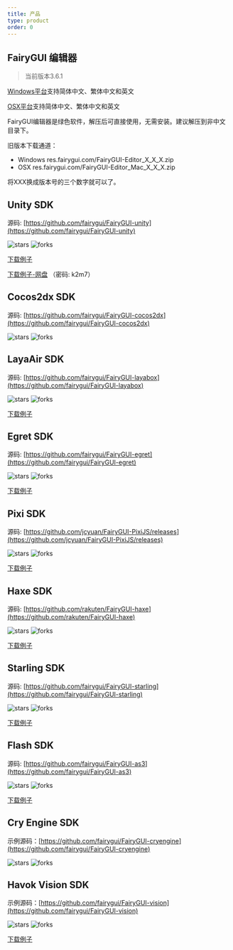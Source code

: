 ```yaml
---
title: 产品
type: product
order: 0
---
```


## FairyGUI 编辑器 

>当前版本3.6.1

<div id="downloads">
<a class="button" href="http://res.fairygui.com/FairyGUI-Editor_3_6_1.zip" target="_self">Windows平台</a><span class="light info">支持简体中文、繁体中文和英文</span>

<a class="button" href="http://res.fairygui.com/FairyGUI-Editor_Mac_3_6_1.zip" target="_self">OSX平台</a><span class="light info">支持简体中文、繁体中文和英文</span>
</div>

FairyGUI编辑器是绿色软件，解压后可直接使用，无需安装。建议解压到非中文目录下。

旧版本下载通道：

- Windows res.fairygui.com/FairyGUI-Editor_X_X_X.zip
- OSX res.fairygui.com/FairyGUI-Editor_Mac_X_X_X.zip

将XXX换成版本号的三个数字就可以了。

## Unity SDK

源码: [https://github.com/fairygui/FairyGUI-unity](https://github.com/fairygui/FairyGUI-unity)

<img src="https://img.shields.io/github/stars/fairygui/FairyGUI-unity.svg"         alt="stars"> <img src="https://img.shields.io/github/forks/fairygui/FairyGUI-unity.svg" alt="forks">

[下载例子](https://github.com/fairygui/FairyGUI-unity/releases)

[下载例子-网盘](http://pan.baidu.com/s/1dDQIg9b) （密码: k2m7）

## Cocos2dx SDK

源码: [https://github.com/fairygui/FairyGUI-cocos2dx](https://github.com/fairygui/FairyGUI-cocos2dx)

<img src="https://img.shields.io/github/stars/fairygui/FairyGUI-cocos2dx.svg"         alt="stars"> <img src="https://img.shields.io/github/forks/fairygui/FairyGUI-cocos2dx.svg" alt="forks">

## LayaAir SDK

源码: [https://github.com/fairygui/FairyGUI-layabox](https://github.com/fairygui/FairyGUI-layabox)

<img src="https://img.shields.io/github/stars/fairygui/FairyGUI-layabox.svg"         alt="stars"> <img src="https://img.shields.io/github/forks/fairygui/FairyGUI-layabox.svg" alt="forks">

[下载例子](http://res.fairygui.com/FairyGUI-layabox-demo180305.zip)

## Egret SDK

源码: [https://github.com/fairygui/FairyGUI-egret](https://github.com/fairygui/FairyGUI-egret)

<img src="https://img.shields.io/github/stars/fairygui/FairyGUI-egret.svg"         alt="stars"> <img src="https://img.shields.io/github/forks/fairygui/FairyGUI-egret.svg" alt="forks">

[下载例子](http://res.fairygui.com/FairyGUI-egret-demo180305.zip)

## Pixi SDK

源码: [https://github.com/jcyuan/FairyGUI-PixiJS/releases](https://github.com/jcyuan/FairyGUI-PixiJS/releases)

<img src="https://img.shields.io/github/stars/jcyuan/FairyGUI-PIXI.svg"         alt="stars"> <img src="https://img.shields.io/github/forks/jcyuan/FairyGUI-PIXI.svg" alt="forks">

[下载例子](https://github.com/jcyuan/FairyGUI-PixiJS-Example/releases)

## Haxe SDK

源码: [https://github.com/rakuten/FairyGUI-haxe](https://github.com/rakuten/FairyGUI-haxe)

<img src="https://img.shields.io/github/stars/rakuten/FairyGUI-haxe.svg"         alt="stars"> <img src="https://img.shields.io/github/forks/rakuten/FairyGUI-haxe.svg" alt="forks">

[下载例子](https://github.com/rakuten/FairyGUI-haxe/releases)

## Starling SDK

源码: [https://github.com/fairygui/FairyGUI-starling](https://github.com/fairygui/FairyGUI-starling)

<img src="https://img.shields.io/github/stars/fairygui/FairyGUI-starling.svg"         alt="stars"> <img src="https://img.shields.io/github/forks/fairygui/FairyGUI-starling.svg" alt="forks">

[下载例子](http://res.fairygui.com/FairyGUI-starling-demo180305.zip)

## Flash SDK

源码: [https://github.com/fairygui/FairyGUI-as3](https://github.com/fairygui/FairyGUI-as3)

<img src="https://img.shields.io/github/stars/fairygui/FairyGUI-as3.svg"         alt="stars"> <img src="https://img.shields.io/github/forks/fairygui/FairyGUI-as3.svg" alt="forks">

[下载例子](http://res.fairygui.com/FairyGUI-as3-demo180305.zip)

## Cry Engine SDK

示例源码：[https://github.com/fairygui/FairyGUI-cryengine](https://github.com/fairygui/FairyGUI-cryengine)

<img src="https://img.shields.io/github/stars/fairygui/FairyGUI-cryengine.svg"         alt="stars"> <img src="https://img.shields.io/github/forks/fairygui/FairyGUI-cryengine.svg" alt="forks">

## Havok Vision SDK

示例源码：[https://github.com/fairygui/FairyGUI-vision](https://github.com/fairygui/FairyGUI-vision)

<img src="https://img.shields.io/github/stars/fairygui/FairyGUI-vision.svg"         alt="stars"> <img src="https://img.shields.io/github/forks/fairygui/FairyGUI-vision.svg" alt="forks">

[下载例子](http://res.fairygui.com/FairyGUI-vision-demo20180109.zip)
